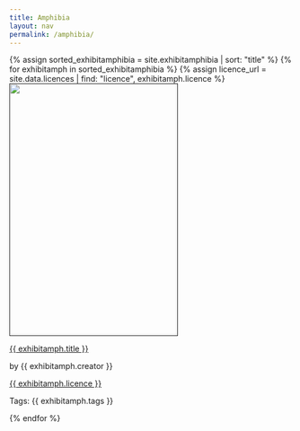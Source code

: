 ```yaml
---
title: Amphibia
layout: nav
permalink: /amphibia/
---
```

<div id = "animal_collection">
  {% assign sorted_exhibitamphibia = site.exhibitamphibia | sort: "title" %}
  {% for exhibitamph in sorted_exhibitamphibia %}
    {% assign licence_url = site.data.licences | find: "licence", exhibitamph.licence %}
    <div class = "grid_cell">
      <a href = " "><img src="{{ exhibitamph.image-url }}" class="gallery_thumb" width="300" height="450"></a >
      <p class = "caption"><a href = "{{ exhibitave.url | relative_url }}">{{ exhibitamph.title }}</a ></p>
      <p> by {{ exhibitamph.creator }}</p >
      <p><a href="{{ licence_url.url }}">{{ exhibitamph.licence }}</a ></p >
      <p>Tags: {{ exhibitamph.tags }}</p >
    </div>
  {% endfor %}
</div>